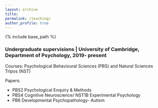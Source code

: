 ```yaml
---
layout: archive
title: 
permalink: /teaching/
author_profile: true
---
```


{% include base_path %}

### Undergraduate supervisions | University of Cambridge, Department of Psychology, 2019- present

Courses: Psychological Behavioural Sciences (PBS) and Natural Sciences Tripos (NST)

Papers:
* PBS2 Psychological Enquiry & Methods
* PBS4 Cognitive Neuroscience/ NST1B Experimental Psychology
* PB6 Developmental Psychopathology- Autism


